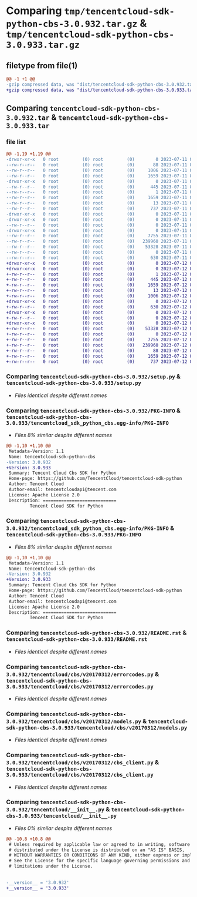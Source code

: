 # Comparing `tmp/tencentcloud-sdk-python-cbs-3.0.932.tar.gz` & `tmp/tencentcloud-sdk-python-cbs-3.0.933.tar.gz`

## filetype from file(1)

```diff
@@ -1 +1 @@
-gzip compressed data, was "dist/tencentcloud-sdk-python-cbs-3.0.932.tar", last modified: Tue Jul 11 00:32:42 2023, max compression
+gzip compressed data, was "dist/tencentcloud-sdk-python-cbs-3.0.933.tar", last modified: Wed Jul 12 00:21:29 2023, max compression
```

## Comparing `tencentcloud-sdk-python-cbs-3.0.932.tar` & `tencentcloud-sdk-python-cbs-3.0.933.tar`

### file list

```diff
@@ -1,19 +1,19 @@
-drwxr-xr-x   0 root         (0) root         (0)        0 2023-07-11 00:32:42.000000 tencentcloud-sdk-python-cbs-3.0.932/
--rw-r--r--   0 root         (0) root         (0)       88 2023-07-11 00:32:42.000000 tencentcloud-sdk-python-cbs-3.0.932/setup.cfg
--rw-r--r--   0 root         (0) root         (0)     1006 2023-07-11 00:32:41.000000 tencentcloud-sdk-python-cbs-3.0.932/setup.py
--rw-r--r--   0 root         (0) root         (0)     1659 2023-07-11 00:32:42.000000 tencentcloud-sdk-python-cbs-3.0.932/PKG-INFO
-drwxr-xr-x   0 root         (0) root         (0)        0 2023-07-11 00:32:42.000000 tencentcloud-sdk-python-cbs-3.0.932/tencentcloud_sdk_python_cbs.egg-info/
--rw-r--r--   0 root         (0) root         (0)      445 2023-07-11 00:32:42.000000 tencentcloud-sdk-python-cbs-3.0.932/tencentcloud_sdk_python_cbs.egg-info/SOURCES.txt
--rw-r--r--   0 root         (0) root         (0)        1 2023-07-11 00:32:42.000000 tencentcloud-sdk-python-cbs-3.0.932/tencentcloud_sdk_python_cbs.egg-info/dependency_links.txt
--rw-r--r--   0 root         (0) root         (0)     1659 2023-07-11 00:32:42.000000 tencentcloud-sdk-python-cbs-3.0.932/tencentcloud_sdk_python_cbs.egg-info/PKG-INFO
--rw-r--r--   0 root         (0) root         (0)       13 2023-07-11 00:32:42.000000 tencentcloud-sdk-python-cbs-3.0.932/tencentcloud_sdk_python_cbs.egg-info/top_level.txt
--rw-r--r--   0 root         (0) root         (0)      737 2023-07-11 00:32:41.000000 tencentcloud-sdk-python-cbs-3.0.932/README.rst
-drwxr-xr-x   0 root         (0) root         (0)        0 2023-07-11 00:32:42.000000 tencentcloud-sdk-python-cbs-3.0.932/tencentcloud/
-drwxr-xr-x   0 root         (0) root         (0)        0 2023-07-11 00:32:42.000000 tencentcloud-sdk-python-cbs-3.0.932/tencentcloud/cbs/
--rw-r--r--   0 root         (0) root         (0)        0 2023-07-11 00:32:41.000000 tencentcloud-sdk-python-cbs-3.0.932/tencentcloud/cbs/__init__.py
-drwxr-xr-x   0 root         (0) root         (0)        0 2023-07-11 00:32:42.000000 tencentcloud-sdk-python-cbs-3.0.932/tencentcloud/cbs/v20170312/
--rw-r--r--   0 root         (0) root         (0)     7755 2023-07-11 00:32:41.000000 tencentcloud-sdk-python-cbs-3.0.932/tencentcloud/cbs/v20170312/errorcodes.py
--rw-r--r--   0 root         (0) root         (0)   239960 2023-07-11 00:32:41.000000 tencentcloud-sdk-python-cbs-3.0.932/tencentcloud/cbs/v20170312/models.py
--rw-r--r--   0 root         (0) root         (0)    53328 2023-07-11 00:32:41.000000 tencentcloud-sdk-python-cbs-3.0.932/tencentcloud/cbs/v20170312/cbs_client.py
--rw-r--r--   0 root         (0) root         (0)        0 2023-07-11 00:32:41.000000 tencentcloud-sdk-python-cbs-3.0.932/tencentcloud/cbs/v20170312/__init__.py
--rw-r--r--   0 root         (0) root         (0)      630 2023-07-11 00:32:41.000000 tencentcloud-sdk-python-cbs-3.0.932/tencentcloud/__init__.py
+drwxr-xr-x   0 root         (0) root         (0)        0 2023-07-12 00:21:29.000000 tencentcloud-sdk-python-cbs-3.0.933/
+drwxr-xr-x   0 root         (0) root         (0)        0 2023-07-12 00:21:29.000000 tencentcloud-sdk-python-cbs-3.0.933/tencentcloud_sdk_python_cbs.egg-info/
+-rw-r--r--   0 root         (0) root         (0)        1 2023-07-12 00:21:29.000000 tencentcloud-sdk-python-cbs-3.0.933/tencentcloud_sdk_python_cbs.egg-info/dependency_links.txt
+-rw-r--r--   0 root         (0) root         (0)      445 2023-07-12 00:21:29.000000 tencentcloud-sdk-python-cbs-3.0.933/tencentcloud_sdk_python_cbs.egg-info/SOURCES.txt
+-rw-r--r--   0 root         (0) root         (0)     1659 2023-07-12 00:21:29.000000 tencentcloud-sdk-python-cbs-3.0.933/tencentcloud_sdk_python_cbs.egg-info/PKG-INFO
+-rw-r--r--   0 root         (0) root         (0)       13 2023-07-12 00:21:29.000000 tencentcloud-sdk-python-cbs-3.0.933/tencentcloud_sdk_python_cbs.egg-info/top_level.txt
+-rw-r--r--   0 root         (0) root         (0)     1006 2023-07-12 00:21:29.000000 tencentcloud-sdk-python-cbs-3.0.933/setup.py
+drwxr-xr-x   0 root         (0) root         (0)        0 2023-07-12 00:21:29.000000 tencentcloud-sdk-python-cbs-3.0.933/tencentcloud/
+-rw-r--r--   0 root         (0) root         (0)      630 2023-07-12 00:21:29.000000 tencentcloud-sdk-python-cbs-3.0.933/tencentcloud/__init__.py
+drwxr-xr-x   0 root         (0) root         (0)        0 2023-07-12 00:21:29.000000 tencentcloud-sdk-python-cbs-3.0.933/tencentcloud/cbs/
+-rw-r--r--   0 root         (0) root         (0)        0 2023-07-12 00:21:29.000000 tencentcloud-sdk-python-cbs-3.0.933/tencentcloud/cbs/__init__.py
+drwxr-xr-x   0 root         (0) root         (0)        0 2023-07-12 00:21:29.000000 tencentcloud-sdk-python-cbs-3.0.933/tencentcloud/cbs/v20170312/
+-rw-r--r--   0 root         (0) root         (0)    53328 2023-07-12 00:21:29.000000 tencentcloud-sdk-python-cbs-3.0.933/tencentcloud/cbs/v20170312/cbs_client.py
+-rw-r--r--   0 root         (0) root         (0)        0 2023-07-12 00:21:29.000000 tencentcloud-sdk-python-cbs-3.0.933/tencentcloud/cbs/v20170312/__init__.py
+-rw-r--r--   0 root         (0) root         (0)     7755 2023-07-12 00:21:29.000000 tencentcloud-sdk-python-cbs-3.0.933/tencentcloud/cbs/v20170312/errorcodes.py
+-rw-r--r--   0 root         (0) root         (0)   239960 2023-07-12 00:21:29.000000 tencentcloud-sdk-python-cbs-3.0.933/tencentcloud/cbs/v20170312/models.py
+-rw-r--r--   0 root         (0) root         (0)       88 2023-07-12 00:21:29.000000 tencentcloud-sdk-python-cbs-3.0.933/setup.cfg
+-rw-r--r--   0 root         (0) root         (0)     1659 2023-07-12 00:21:29.000000 tencentcloud-sdk-python-cbs-3.0.933/PKG-INFO
+-rw-r--r--   0 root         (0) root         (0)      737 2023-07-12 00:21:29.000000 tencentcloud-sdk-python-cbs-3.0.933/README.rst
```

### Comparing `tencentcloud-sdk-python-cbs-3.0.932/setup.py` & `tencentcloud-sdk-python-cbs-3.0.933/setup.py`

 * *Files identical despite different names*

### Comparing `tencentcloud-sdk-python-cbs-3.0.932/PKG-INFO` & `tencentcloud-sdk-python-cbs-3.0.933/tencentcloud_sdk_python_cbs.egg-info/PKG-INFO`

 * *Files 8% similar despite different names*

```diff
@@ -1,10 +1,10 @@
 Metadata-Version: 1.1
 Name: tencentcloud-sdk-python-cbs
-Version: 3.0.932
+Version: 3.0.933
 Summary: Tencent Cloud Cbs SDK for Python
 Home-page: https://github.com/TencentCloud/tencentcloud-sdk-python
 Author: Tencent Cloud
 Author-email: tencentcloudapi@tencent.com
 License: Apache License 2.0
 Description: ============================
         Tencent Cloud SDK for Python
```

### Comparing `tencentcloud-sdk-python-cbs-3.0.932/tencentcloud_sdk_python_cbs.egg-info/PKG-INFO` & `tencentcloud-sdk-python-cbs-3.0.933/PKG-INFO`

 * *Files 8% similar despite different names*

```diff
@@ -1,10 +1,10 @@
 Metadata-Version: 1.1
 Name: tencentcloud-sdk-python-cbs
-Version: 3.0.932
+Version: 3.0.933
 Summary: Tencent Cloud Cbs SDK for Python
 Home-page: https://github.com/TencentCloud/tencentcloud-sdk-python
 Author: Tencent Cloud
 Author-email: tencentcloudapi@tencent.com
 License: Apache License 2.0
 Description: ============================
         Tencent Cloud SDK for Python
```

### Comparing `tencentcloud-sdk-python-cbs-3.0.932/README.rst` & `tencentcloud-sdk-python-cbs-3.0.933/README.rst`

 * *Files identical despite different names*

### Comparing `tencentcloud-sdk-python-cbs-3.0.932/tencentcloud/cbs/v20170312/errorcodes.py` & `tencentcloud-sdk-python-cbs-3.0.933/tencentcloud/cbs/v20170312/errorcodes.py`

 * *Files identical despite different names*

### Comparing `tencentcloud-sdk-python-cbs-3.0.932/tencentcloud/cbs/v20170312/models.py` & `tencentcloud-sdk-python-cbs-3.0.933/tencentcloud/cbs/v20170312/models.py`

 * *Files identical despite different names*

### Comparing `tencentcloud-sdk-python-cbs-3.0.932/tencentcloud/cbs/v20170312/cbs_client.py` & `tencentcloud-sdk-python-cbs-3.0.933/tencentcloud/cbs/v20170312/cbs_client.py`

 * *Files identical despite different names*

### Comparing `tencentcloud-sdk-python-cbs-3.0.932/tencentcloud/__init__.py` & `tencentcloud-sdk-python-cbs-3.0.933/tencentcloud/__init__.py`

 * *Files 0% similar despite different names*

```diff
@@ -10,8 +10,8 @@
 # Unless required by applicable law or agreed to in writing, software
 # distributed under the License is distributed on an "AS IS" BASIS,
 # WITHOUT WARRANTIES OR CONDITIONS OF ANY KIND, either express or implied.
 # See the License for the specific language governing permissions and
 # limitations under the License.
 
 
-__version__ = '3.0.932'
+__version__ = '3.0.933'
```


